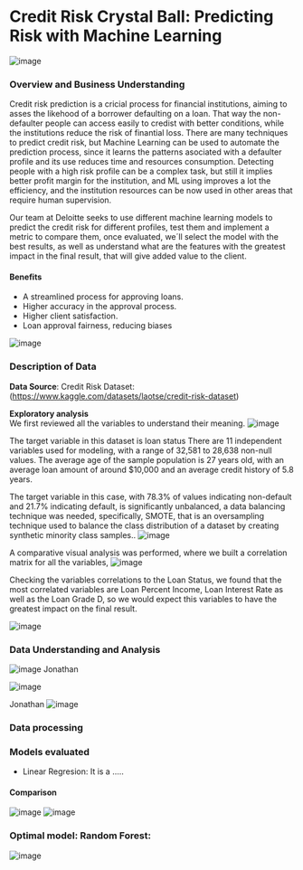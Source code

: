 # Credit Risk Crystal Ball: Predicting Risk with Machine Learning
![image](https://github.com/NJAimesD/AIAcademyCS/assets/159951082/9249a348-f7f3-46e8-bca0-742d921947ce)

### Overview and Business Understanding

Credit risk prediction is a cricial process for financial institutions, aiming to asses the likehood of a borrower defaulting on a loan. That way the non-defaulter people can access easily to credist with better
conditions, while the institutions reduce the risk of finantial loss.
There are many techniques to predict credit risk, but Machine Learning can be used to automate the prediction process, since it learns the patterns asociated with a defaulter profile and its use reduces time and resources consumption.
Detecting people with a high risk profile can be a complex task, but still it implies better profit margin for the institution, and ML using improves a lot the efficiency, and the institution resources can be now used in other areas that require human supervision.

Our team at Deloitte seeks to use different machine learning models to predict the credit risk for different profiles, test them and implement a metric to compare them, once evaluated, we´ll select the model with the best results, as well as understand what are the features with the greatest impact in the final result, that will give added value to the client.   
#### Benefits

* A streamlined process for approving loans.
* Higher accuracy in the approval process.
* Higher client satisfaction.
* Loan approval fairness, reducing biases

![image](https://github.com/NJAimesD/AIAcademyCS/assets/159951082/aceb230e-da3f-4f34-abf0-20d5d68b645a)

### Description of Data


**Data Source**: Credit Risk Dataset: (https://www.kaggle.com/datasets/laotse/credit-risk-dataset)

**Exploratory analysis**   
We first reviewed all the variables to understand their meaning.
![image](https://github.com/NJAimesD/AIAcademyCS/assets/159951082/4d96d12d-fde1-47ea-8751-e23fe36e0add)

The target variable in this dataset is loan status There are 11 independent variables used for modeling, with a range of 32,581 to 28,638 non-null values. The average age of the sample population is 27 years old, with an average loan amount of around $10,000 and an average credit history of 5.8 years.

The target variable in this case, with 78.3% of values indicating non-default and 21.7% indicating default, is significantly unbalanced, a data balancing technique was needed, specifically, SMOTE, that is an oversampling technique used to balance the class distribution of a dataset by creating synthetic minority class samples..
![image](https://github.com/NJAimesD/AIAcademyCapstone/assets/159951082/0d3f2174-0525-43d2-af43-126b4d85363d)

A comparative visual analysis was performed, where we built a correlation matrix for all the variables, 
![image](https://github.com/NJAimesD/AIAcademyCapstone/assets/159951082/5355d94d-3a12-4858-8514-f387efed3549)

Checking the variables correlations to the Loan Status, we found that the most correlated variables are  Loan Percent Income, Loan Interest Rate as well as the Loan Grade D, so we would expect this variables to have the greatest impact on the final result.

![image](https://github.com/NJAimesD/AIAcademyCS/assets/159951082/e342dfb8-4485-408e-a9e2-703e73397373)


### Data Understanding and Analysis

![image](https://github.com/NJAimesD/AIAcademyCS/assets/159951082/625f246c-9091-4396-9d54-768112b26239)
Jonathan

![image](https://github.com/NJAimesD/AIAcademyCS/assets/159951082/a180d5ca-ef0f-469d-914c-41f849d4ec6b)

Jonathan
![image](https://github.com/NJAimesD/AIAcademyCS/assets/159951082/b14064e7-8d38-4b7b-bcda-69aecbf566a4)

### Data processing

### Models evaluated
* Linear Regresion: It is a .....


#### Comparison

![image](https://github.com/NJAimesD/AIAcademyCS/assets/159951082/04e64478-6075-4b03-bec1-a074eed0347c)
![image](https://github.com/NJAimesD/AIAcademyCS/assets/159951082/415fb249-5fd1-4f27-a33f-350fe19e7c1a)

### Optimal model: Random Forest:

![image](https://github.com/NJAimesD/AIAcademyCS/assets/159951082/01096403-d402-4357-8b1f-e48b8c65accc)



